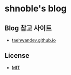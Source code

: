 shnoble's blog
=====

## Blog 참고 사이트
- [taehwandev.github.io](https://github.com/taehwandev/taehwandev.github.io)

## License
- [MIT](http://opensource.org/licenses/MIT)


